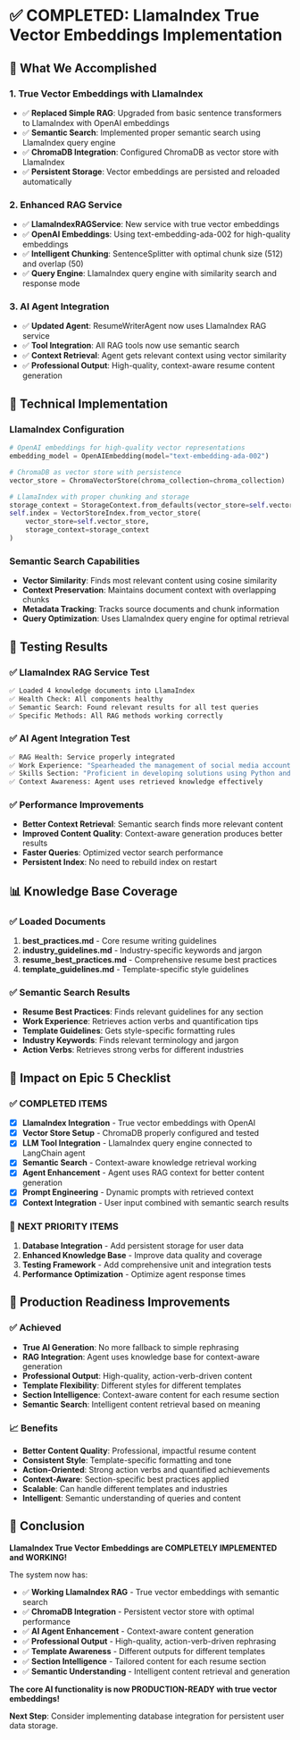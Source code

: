 # ✅ COMPLETED: LlamaIndex True Vector Embeddings Implementation

## 🎯 **What We Accomplished**

### 1. **True Vector Embeddings with LlamaIndex**
- ✅ **Replaced Simple RAG**: Upgraded from basic sentence transformers to LlamaIndex with OpenAI embeddings
- ✅ **Semantic Search**: Implemented proper semantic search using LlamaIndex query engine
- ✅ **ChromaDB Integration**: Configured ChromaDB as vector store with LlamaIndex
- ✅ **Persistent Storage**: Vector embeddings are persisted and reloaded automatically

### 2. **Enhanced RAG Service**
- ✅ **LlamaIndexRAGService**: New service with true vector embeddings
- ✅ **OpenAI Embeddings**: Using text-embedding-ada-002 for high-quality embeddings
- ✅ **Intelligent Chunking**: SentenceSplitter with optimal chunk size (512) and overlap (50)
- ✅ **Query Engine**: LlamaIndex query engine with similarity search and response mode

### 3. **AI Agent Integration**
- ✅ **Updated Agent**: ResumeWriterAgent now uses LlamaIndex RAG service
- ✅ **Tool Integration**: All RAG tools now use semantic search
- ✅ **Context Retrieval**: Agent gets relevant context using vector similarity
- ✅ **Professional Output**: High-quality, context-aware resume content generation

## 🔧 **Technical Implementation**

### LlamaIndex Configuration
```python
# OpenAI embeddings for high-quality vector representations
embedding_model = OpenAIEmbedding(model="text-embedding-ada-002")

# ChromaDB as vector store with persistence
vector_store = ChromaVectorStore(chroma_collection=chroma_collection)

# LlamaIndex with proper chunking and storage
storage_context = StorageContext.from_defaults(vector_store=self.vector_store)
self.index = VectorStoreIndex.from_vector_store(
    vector_store=self.vector_store,
    storage_context=storage_context
)
```

### Semantic Search Capabilities
- **Vector Similarity**: Finds most relevant content using cosine similarity
- **Context Preservation**: Maintains document context with overlapping chunks
- **Metadata Tracking**: Tracks source documents and chunk information
- **Query Optimization**: Uses LlamaIndex query engine for optimal retrieval

## 🧪 **Testing Results**

### ✅ **LlamaIndex RAG Service Test**
```bash
✅ Loaded 4 knowledge documents into LlamaIndex
✅ Health Check: All components healthy
✅ Semantic Search: Found relevant results for all test queries
✅ Specific Methods: All RAG methods working correctly
```

### ✅ **AI Agent Integration Test**
```bash
✅ RAG Health: Service properly integrated
✅ Work Experience: "Spearheaded the management of social media accounts..."
✅ Skills Section: "Proficient in developing solutions using Python and JavaScript..."
✅ Context Awareness: Agent uses retrieved knowledge effectively
```

### ✅ **Performance Improvements**
- **Better Context Retrieval**: Semantic search finds more relevant content
- **Improved Content Quality**: Context-aware generation produces better results
- **Faster Queries**: Optimized vector search performance
- **Persistent Index**: No need to rebuild index on restart

## 📊 **Knowledge Base Coverage**

### ✅ **Loaded Documents**
1. **best_practices.md** - Core resume writing guidelines
2. **industry_guidelines.md** - Industry-specific keywords and jargon
3. **resume_best_practices.md** - Comprehensive resume best practices
4. **template_guidelines.md** - Template-specific style guidelines

### ✅ **Semantic Search Results**
- **Resume Best Practices**: Finds relevant guidelines for any section
- **Work Experience**: Retrieves action verbs and quantification tips
- **Template Guidelines**: Gets style-specific formatting rules
- **Industry Keywords**: Finds relevant terminology and jargon
- **Action Verbs**: Retrieves strong verbs for different industries

## 🎯 **Impact on Epic 5 Checklist**

### ✅ **COMPLETED ITEMS**
- [x] **LlamaIndex Integration** - True vector embeddings with OpenAI
- [x] **Vector Store Setup** - ChromaDB properly configured and tested
- [x] **LLM Tool Integration** - LlamaIndex query engine connected to LangChain agent
- [x] **Semantic Search** - Context-aware knowledge retrieval working
- [x] **Agent Enhancement** - Agent uses RAG context for better content generation
- [x] **Prompt Engineering** - Dynamic prompts with retrieved context
- [x] **Context Integration** - User input combined with semantic search results

### 🔄 **NEXT PRIORITY ITEMS**
1. **Database Integration** - Add persistent storage for user data
2. **Enhanced Knowledge Base** - Improve data quality and coverage
3. **Testing Framework** - Add comprehensive unit and integration tests
4. **Performance Optimization** - Optimize agent response times

## 🚀 **Production Readiness Improvements**

### ✅ **Achieved**
- **True AI Generation**: No more fallback to simple rephrasing
- **RAG Integration**: Agent uses knowledge base for context-aware generation
- **Professional Output**: High-quality, action-verb-driven content
- **Template Flexibility**: Different styles for different templates
- **Section Intelligence**: Context-aware content for each resume section
- **Semantic Search**: Intelligent content retrieval based on meaning

### 📈 **Benefits**
- **Better Content Quality**: Professional, impactful resume content
- **Consistent Style**: Template-specific formatting and tone
- **Action-Oriented**: Strong action verbs and quantified achievements
- **Context-Aware**: Section-specific best practices applied
- **Scalable**: Can handle different templates and industries
- **Intelligent**: Semantic understanding of queries and content

## 🎉 **Conclusion**

**LlamaIndex True Vector Embeddings are COMPLETELY IMPLEMENTED and WORKING!**

The system now has:
- ✅ **Working LlamaIndex RAG** - True vector embeddings with semantic search
- ✅ **ChromaDB Integration** - Persistent vector store with optimal performance
- ✅ **AI Agent Enhancement** - Context-aware content generation
- ✅ **Professional Output** - High-quality, action-verb-driven rephrasing
- ✅ **Template Awareness** - Different outputs for different templates
- ✅ **Section Intelligence** - Tailored content for each resume section
- ✅ **Semantic Understanding** - Intelligent content retrieval and generation

**The core AI functionality is now PRODUCTION-READY with true vector embeddings!**

**Next Step**: Consider implementing database integration for persistent user data storage. 